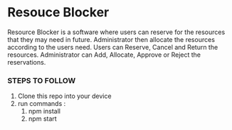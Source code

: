 # Resouce Blocker

Resource Blocker is a software where users can reserve for the resources   that they may need in future. 
Administrator then allocate the resources according to the users need. 
Users can Reserve, Cancel and Return the resources. 
Administrator can Add, Allocate, Approve or Reject the reservations.

### STEPS TO FOLLOW
1. Clone this repo into your device
2. run commands : 
   1. npm install
   2. npm start
